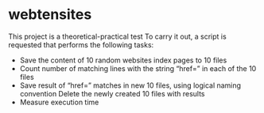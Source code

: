# webtensites

This project is a theoretical-practical test
To carry it out, a script is requested that performs the following tasks:

- Save the content of 10 random websites index pages to 10 files
- Count number of matching lines with the string “href=” in each of the 10 files
- Save result of “href=” matches in new 10 files, using logical naming convention Delete the newly created 10 files with results
- Measure execution time